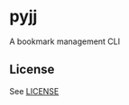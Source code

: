 # pyjj
A bookmark management CLI

License
-------

See [LICENSE](https://github.com/achooan/pyjj/blob/master/LICENSE)
